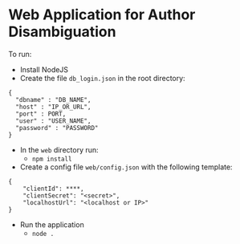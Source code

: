 # Web Application for Author Disambiguation

To run:

 - Install NodeJS
 - Create the file `db_login.json` in the root directory:
```
{
  "dbname" : "DB_NAME",
  "host" : "IP_OR_URL",
  "port" : PORT,
  "user" : "USER_NAME", 
  "password" : "PASSWORD"
}
```
 - In the `web` directory run:
	 - `npm install`
 - Create a config file `web/config.json` with the following template:
```
{
	"clientId": ****,
	"clientSecret": "<secret>",
	"localhostUrl": "<localhost or IP>"
}
```
 - Run the application
	 - `node .`
